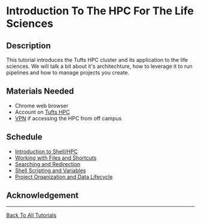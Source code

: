 # Introduction To The HPC For The Life Sciences


## Description

This tutorial introduces the Tufts HPC cluster and its application to the life sciences. We will talk a bit about it's architechture, how to leverage it to run pipelines and how to manage projects you create.

## Materials Needed

- Chrome web browser
- Account on [Tufts HPC](https://access.tufts.edu/research-cluster-account)
- [VPN](https://access.tufts.edu/vpn) if accessing the HPC from off campus

## Schedule

- [Introduction to Shell/HPC](./introHPC1.md)
- [Working with Files and Shortcuts](./introHPC2.md)
- [Searching and Redirection](./introHPC3.md)
- [Shell Scripting and Variables](./introHPC4.md)
- [Project Organization and Data Lifecycle](./introHPC6.md)

## Acknowledgement


_______________________________________________________________________________________________________________________________________________________

[Back To All Tutorials](https://tuftsdatalab.github.io/Research_Technology_Bioinformatics/)
